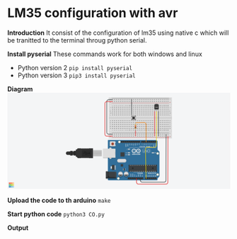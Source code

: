 # LM35 configuration with avr
**Introduction**
It consist of the configuration of lm35 using native c which will be tranitted to the terminal throug python serial.

**Install pyserial**
These commands work for both windows and linux
- Python version 2
`pip install pyserial`
- Python version 3
`pip3 install pyserial`

**Diagram**
![](https://github.com/DoddyJoel/LM35_Button/blob/master/Image/Daring%20Bruticus.png)

**Upload the code to th arduino**
`make`

**Start python code**
`python3 CO.py`

**Output**
